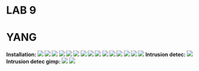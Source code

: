# LAB 9
# YANG
**Installation:
![](imageuploads/installyang(1).png)
![](imageuploads/yang(2).png)
![](imageuploads/yang(3).png)
![](imageuploads/yang(4).png)
![](imageuploads/yang(5)instrusiondetec2.png)
![](imageuploads/yang(6).png)
![](imageuploads/yang(7).png)
![](imageuploads/yang(8).png)
![](imageuploads/yang(9).png)
![](imageuploads/yang(10).png)
![](imageuploads/yang(11).png)
![](imageuploads/yang(12).png)
![](imageuploads/yang(13).png)
![](imageuploads/yang(14).png)
![](imageuploads/yang(15).png)
Intrusion detec:
![](imageuploads/intrusiondetec(16).png)
Intrusion detec gimp:**
![](imageuploads/intrusiondetecgimp(17).png)
![](imageuploads/yang(18).png)
